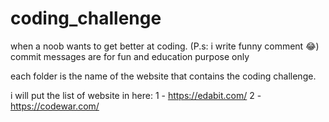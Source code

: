 # coding_challenge

when a noob wants to get better at coding. (P.s: i write funny comment 😂)
commit messages are for fun and education purpose only

each folder is the name of the website that contains the coding challenge.

i will put the list of website in here:
1 - https://edabit.com/
2 - https://codewar.com/
